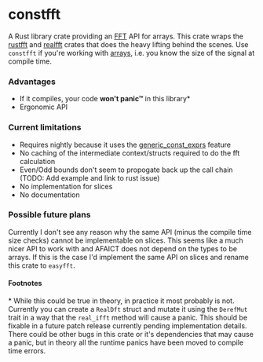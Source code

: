 # constfft
A Rust library crate providing an [FFT] API for arrays. This crate wraps the
[rustfft] and [realfft] crates that does the heavy lifting behind the scenes.
Use `constfft` if you're working with [arrays], i.e. you know the size of the
signal at compile time.

### Advantages
* If it compiles, your code **won't panic™** in this library\*
* Ergonomic API

### Current limitations
* Requires nightly because it uses the [generic_const_exprs] feature
* No caching of the intermediate context/structs required to do the fft calculation
* Even/Odd bounds don't seem to propogate back up the call chain (TODO: Add
  example and link to rust issue)
* No implementation for slices
* No documentation

### Possible future plans
Currently I don't see any reason why the same API (minus the compile time size
checks) cannot be implementable on slices. This seems like a much nicer API to
work with and AFAICT does not depend on the types to be arrays. If this is the
case I'd implement the same API on slices and rename this crate to `easyfft`.

#### Footnotes
\* While this could be true in theory, in practice it most probably is not.
Currently you can create a `RealDft` struct and mutate it using the `DerefMut`
trait in a way that the `real_ifft` method will cause a panic. This should be
fixable in a future patch release currently pending implementation details.
There could be other bugs in this crate or it's dependencies that may cause a
panic, but in theory all the runtime panics have been moved to compile time
errors.

[FFT]: https://en.wikipedia.org/wiki/Fast_Fourier_transform
[rustfft]: https://docs.rs/rustfft/latest/rustfft/
[realfft]: https://docs.rs/realfft/latest/realfft/
[arrays]: https://doc.rust-lang.org/std/primitive.array.html://docs.rs/realfft/0.3.0/realfft/
[generic_const_exprs]: https://github.com/rust-lang/rust/issues/76560
